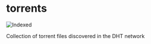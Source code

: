 torrents 
========
![Indexed](https://img.shields.io/badge/indexed-148855-blue)

Collection of torrent files discovered in the DHT network
